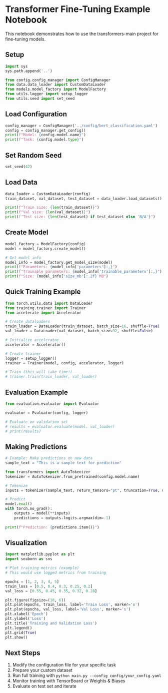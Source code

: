 # Transformer Fine-Tuning Example Notebook

This notebook demonstrates how to use the transformers-main project for fine-tuning models.

## Setup

```python
import sys
sys.path.append('..')

from config.config_manager import ConfigManager
from data.data_loader import CustomDataLoader
from models.model_factory import ModelFactory
from utils.logger import setup_logger
from utils.seed import set_seed
```

## Load Configuration

```python
config_manager = ConfigManager('../config/bert_classification.yaml')
config = config_manager.get_config()
print(f"Model: {config.model.name}")
print(f"Task: {config.model.type}")
```

## Set Random Seed

```python
set_seed(42)
```

## Load Data

```python
data_loader = CustomDataLoader(config)
train_dataset, val_dataset, test_dataset = data_loader.load_datasets()

print(f"Train size: {len(train_dataset)}")
print(f"Val size: {len(val_dataset)}")
print(f"Test size: {len(test_dataset) if test_dataset else 'N/A'}")
```

## Create Model

```python
model_factory = ModelFactory(config)
model = model_factory.create_model()

# Get model info
model_info = model_factory.get_model_size(model)
print(f"Parameters: {model_info['parameters']:,}")
print(f"Trainable parameters: {model_info['trainable_parameters']:,}")
print(f"Size: {model_info['size_mb']:.2f} MB")
```

## Quick Training Example

```python
from torch.utils.data import DataLoader
from training.trainer import Trainer
from accelerate import Accelerator

# Create dataloaders
train_loader = DataLoader(train_dataset, batch_size=16, shuffle=True)
val_loader = DataLoader(val_dataset, batch_size=32, shuffle=False)

# Initialize accelerator
accelerator = Accelerator()

# Create trainer
logger = setup_logger()
trainer = Trainer(model, config, accelerator, logger)

# Train (this will take time!)
# trainer.train(train_loader, val_loader)
```

## Evaluation Example

```python
from evaluation.evaluator import Evaluator

evaluator = Evaluator(config, logger)

# Evaluate on validation set
# results = evaluator.evaluate(model, val_loader)
# print(results)
```

## Making Predictions

```python
# Example: Make predictions on new data
sample_text = "This is a sample text for prediction"

from transformers import AutoTokenizer
tokenizer = AutoTokenizer.from_pretrained(config.model.name)

# Tokenize
inputs = tokenizer(sample_text, return_tensors="pt", truncation=True, max_length=512)

# Predict
model.eval()
with torch.no_grad():
    outputs = model(**inputs)
    predictions = outputs.logits.argmax(dim=-1)
    
print(f"Prediction: {predictions.item()}")
```

## Visualization

```python
import matplotlib.pyplot as plt
import seaborn as sns

# Plot training metrics (example)
# This would use logged metrics from training

epochs = [1, 2, 3, 4, 5]
train_loss = [0.5, 0.4, 0.3, 0.25, 0.2]
val_loss = [0.55, 0.45, 0.35, 0.32, 0.28]

plt.figure(figsize=(10, 6))
plt.plot(epochs, train_loss, label='Train Loss', marker='o')
plt.plot(epochs, val_loss, label='Val Loss', marker='s')
plt.xlabel('Epoch')
plt.ylabel('Loss')
plt.title('Training and Validation Loss')
plt.legend()
plt.grid(True)
plt.show()
```

## Next Steps

1. Modify the configuration file for your specific task
2. Prepare your custom dataset
3. Run full training with `python main.py --config config/your_config.yaml`
4. Monitor training with TensorBoard or Weights & Biases
5. Evaluate on test set and iterate